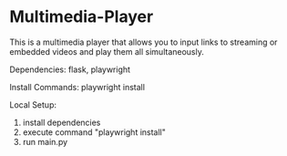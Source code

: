 # Multimedia-Player
This is a multimedia player that allows you to input links to streaming or embedded videos and play them all simultaneously.

Dependencies:
flask, 
playwright

Install Commands:
playwright install

Local Setup:
1) install dependencies
2) execute command "playwright install"
3) run main.py
